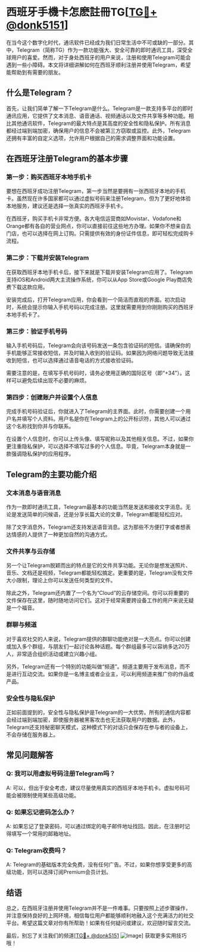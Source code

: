 # 西班牙手機卡怎麽註冊TG[[TG💪+ @donk5151](https://t.me/s/donk5151)]

在当今这个数字化时代，通讯软件已经成为我们日常生活中不可或缺的一部分。其中，Telegram（简称TG）作为一款功能强大、安全可靠的即时通讯工具，深受全球用户的喜爱。然而，对于身处西班牙的用户来说，注册和使用Telegram可能会遇到一些小障碍。本文将详细讲解如何在西班牙顺利注册并使用Telegram，希望能帮助到有需要的朋友。

## 什么是Telegram？

首先，让我们简单了解一下Telegram是什么。Telegram是一款支持多平台的即时通讯应用，它提供了文本消息、语音通话、视频通话以及文件共享等多种功能。相比其他通讯软件，Telegram的最大特点是其高度的安全性和隐私保护。所有消息都经过端到端加密，确保用户的信息不会被第三方窃取或监控。此外，Telegram还拥有丰富的自定义选项，允许用户根据自己的需求调整界面和功能设置。

## 在西班牙注册Telegram的基本步骤

### 第一步：购买西班牙本地手机卡

要想在西班牙成功注册Telegram，第一步当然是要拥有一张西班牙本地的手机卡。虽然现在许多国家都可以通过虚拟号码来注册Telegram，但为了更好地体验本地服务，建议还是选择一张真实的西班牙手机卡。

在西班牙，购买手机卡非常方便。各大电信运营商如Movistar、Vodafone和Orange都有各自的营业网点，你可以直接前往这些地方办理。如果你不想亲自去门店，也可以选择在网上订购。只需提供有效的身份证件信息，即可轻松完成购卡流程。

### 第二步：下载并安装Telegram

在获取西班牙本地手机卡后，接下来就是下载并安装Telegram应用了。Telegram支持iOS和Android两大主流操作系统，你可以从App Store或Google Play商店免费下载这款应用。

安装完成后，打开Telegram应用，你会看到一个简洁而直观的界面。初次启动时，系统会提示你输入手机号码以完成注册。这里就需要用到你刚刚购买的西班牙本地手机卡了。

### 第三步：验证手机号码

输入手机号码后，Telegram会向该号码发送一条包含验证码的短信。请确保你的手机能够正常接收短信，并及时输入收到的验证码。如果因为网络问题导致无法接收到短信，也可以选择通过语音电话的方式接收验证码。

需要注意的是，在填写手机号码时，请务必使用正确的国际区号（即“+34”）。这样可以避免后续出现不必要的麻烦。

### 第四步：创建账户并设置个人信息

完成手机号码验证后，你就进入了Telegram的主界面。此时，你需要创建一个用户名并填写个人资料。用户名是你在Telegram上的公开标识符，其他人可以通过这个名称找到你并与你联系。

在设置个人信息时，你可以上传头像、填写昵称以及其他相关信息。不过，如果你更注重隐私保护，可以选择不填写过多的个人信息。毕竟，Telegram本身就是一款强调隐私保护的应用程序。

## Telegram的主要功能介绍

### 文本消息与语音消息

作为一款即时通讯工具，Telegram最基本的功能当然是发送和接收文字消息。无论是发送简单的问候语，还是分享长篇大论的文章，Telegram都能轻松应对。

除了文字消息外，Telegram还支持发送语音消息。这为那些不方便打字或者想表达情感的人提供了一种更加自然的沟通方式。

### 文件共享与云存储

另一个让Telegram脱颖而出的特点是它的文件共享功能。无论你是想发送照片、音乐、文档还是视频，Telegram都能轻松搞定。更重要的是，Telegram没有文件大小限制，理论上你可以发送任何类型的文件。

除此之外，Telegram还内置了一个名为“Cloud”的云存储空间。你可以将重要的文件保存在这里，随时随地访问它们。这对于经常需要跨设备工作的用户来说无疑是一个福音。

### 群聊与频道

对于喜欢社交的人来说，Telegram提供的群聊功能绝对是一大亮点。你可以创建或加入多个群组，与朋友们一起讨论各种话题。每个群组最多可以容纳多达20万人，非常适合组织活动或建立兴趣小组。

另外，Telegram还有一个特别的功能叫做“频道”。频道主要用于发布消息，而不是进行互动交流。如果你是一名博主或者企业主，可以利用频道来推广你的作品或产品。

### 安全性与隐私保护

正如前面提到的，安全性与隐私保护是Telegram的一大优势。所有的通信内容都会经过端到端加密，即使服务器被黑客攻击也无法获取用户的数据。此外，Telegram还支持秘密聊天模式，这种模式下的对话只会保存在参与者的设备上，不会存储在服务器上。

## 常见问题解答

### Q: 我可以用虚拟号码注册Telegram吗？
A: 可以，但出于安全考虑，建议尽量使用真实的西班牙本地手机卡。虚拟号码可能会被限制使用某些高级功能。

### Q: 如果忘记密码怎么办？
A: 如果忘记了登录密码，可以通过绑定的电子邮件地址找回。因此，在注册时记得填写一个常用的邮箱地址。

### Q: Telegram收费吗？
A: Telegram的基础版本完全免费，没有任何广告。不过，如果你想享受更多的高级功能，则可以选择订阅Premium会员计划。

## 结语

总之，在西班牙注册并使用Telegram并不是一件难事。只要按照上述步骤操作，并注意保持良好的上网环境，相信每位用户都能够顺利地融入这个充满活力的社交平台。希望这篇文章对你有所帮助！如果有任何疑问或建议，欢迎随时留言交流。

最后，别忘了关注我们的频道[[TG💪+ @donk5151](https://t.me/s/donk5151) ![Image](https://i.postimg.cc/rwNCRYN7/Snipaste-2025-04-30-17-27-05.png)] 获取更多实用技巧哦！